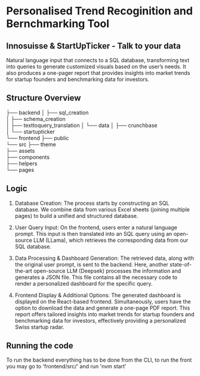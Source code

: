 # Personalised Trend Recoginition and Bernchmarking Tool
## Innosuisse & StartUpTicker - Talk to your data

Natural language input that connects to a SQL database, transforming text into queries to generate customized visuals based on the user’s needs. It also produces a one-pager report that provides insights into market trends for startup founders and benchmarking data for investors.

## Structure Overview

├── backend
│   ├── sql_creation         
│   ├── schema_creation      
│   ├── texttoquery_translation
│   └── data
│       ├── crunchbase         
│       └── startupticker      
└── frontend
    ├── public                 
    └── src
        ├── theme              
        ├── assets             
        ├── components         
        ├── helpers            
        └── pages           
        
## Logic

1. Database Creation:
The process starts by constructing an SQL database. We combine data from various Excel sheets (joining multiple pages) to build a unified and structured database.

2. User Query Input:
On the frontend, users enter a natural language prompt. This input is then translated into an SQL query using an open-source LLM (LLama), which retrieves the corresponding data from our SQL database.

3. Data Processing & Dashboard Generation:
The retrieved data, along with the original user prompt, is sent to the backend. Here, another state-of-the-art open-source LLM (Deepsek) processes the information and generates a JSON file. This file contains all the necessary code to render a personalized dashboard for the specific query.

4. Frontend Display & Additional Options:
The generated dashboard is displayed on the React-based frontend. Simultaneously, users have the option to download the data and generate a one-page PDF report. This report offers tailored insights into market trends for startup founders and benchmarking data for investors, effectively providing a personalized Swiss startup radar.

## Running the code

To run the backend everything has to be done from the CLI, to run the front you may go to 'frontend/src/' and run 'nvm start'
